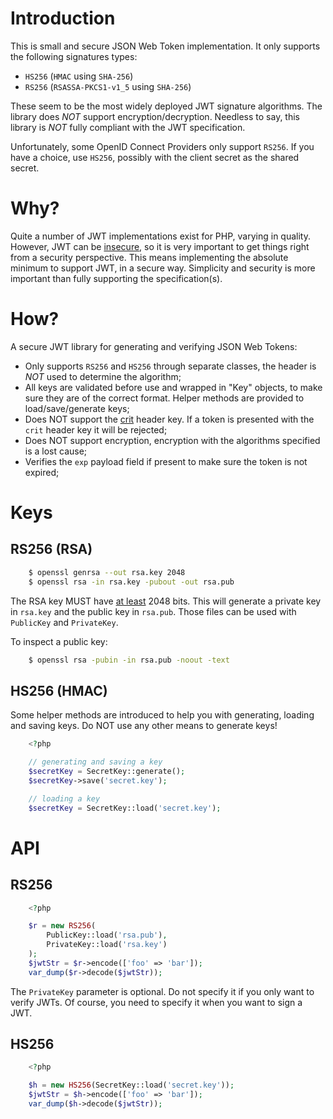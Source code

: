 # Introduction

This is small and secure JSON Web Token implementation. It only supports 
the following signatures types:

- `HS256` (`HMAC` using `SHA-256`)
- `RS256` (`RSASSA-PKCS1-v1_5` using `SHA-256`)

These seem to be the most widely deployed JWT signature algorithms. The library 
does _NOT_ support encryption/decryption. Needless to say, this library is 
_NOT_ fully compliant with the JWT specification.

Unfortunately, some OpenID Connect Providers only support `RS256`. If you have 
a choice, use `HS256`, possibly with the client secret as the shared secret.

# Why?

Quite a number of JWT implementations exist for PHP, varying in quality. 
However, JWT can be [insecure](https://paragonie.com/blog/2017/03/jwt-json-web-tokens-is-bad-standard-that-everyone-should-avoid), 
so it is very important to get things right from a security perspective. This
means implementing the absolute minimum to support JWT, in a secure way. 
Simplicity and security is more important than fully supporting the 
specification(s).

# How?

A secure JWT library for generating and verifying JSON Web Tokens:

* Only supports `RS256` and `HS256` through separate classes, the header is 
  _NOT_ used to determine the algorithm;
* All keys are validated before use and wrapped in "Key" objects, to make sure 
  they are of the correct format. Helper methods are provided to 
  load/save/generate keys;
* Does NOT support the [crit](https://tools.ietf.org/html/rfc7515#section-4.1.11) 
  header key. If a token is presented with the `crit` header key it will be 
  rejected;
* Does NOT support encryption, encryption with the algorithms specified is a 
  lost cause;
* Verifies the `exp` payload field if present to make sure the token is not 
  expired;

# Keys

## RS256 (RSA)

```bash
    $ openssl genrsa --out rsa.key 2048
    $ openssl rsa -in rsa.key -pubout -out rsa.pub
```

The RSA key MUST have [at least](https://tools.ietf.org/html/rfc7518#section-4.2)
2048 bits. This will generate a private key in `rsa.key` and the public key in 
`rsa.pub`. Those files can be used with `PublicKey` and `PrivateKey`.

To inspect a public key:

```bash
    $ openssl rsa -pubin -in rsa.pub -noout -text
```

## HS256 (HMAC)

Some helper methods are introduced to help you with generating, loading and 
saving keys. Do NOT use any other means to generate keys!

```php
    <?php

    // generating and saving a key
    $secretKey = SecretKey::generate();
    $secretKey->save('secret.key');

    // loading a key
    $secretKey = SecretKey::load('secret.key');
```

# API

## RS256

```php
    <?php

    $r = new RS256(
        PublicKey::load('rsa.pub'),
        PrivateKey::load('rsa.key')
    );
    $jwtStr = $r->encode(['foo' => 'bar']);
    var_dump($r->decode($jwtStr));
```

The `PrivateKey` parameter is optional. Do not specify it if you only want to
verify JWTs. Of course, you need to specify it when you want to sign a JWT.

## HS256

```php
    <?php

    $h = new HS256(SecretKey::load('secret.key'));
    $jwtStr = $h->encode(['foo' => 'bar']);
    var_dump($h->decode($jwtStr));
```
